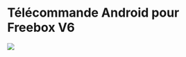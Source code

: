 # Télécommande Android pour Freebox V6

![](https://lh3.googleusercontent.com/cMPJeLw-IS1kzMeK7SGg-wZaWY60RwUbk0BSHBht2AvJEYgnJe5bgiRTGAthpgbGPw=h900)
